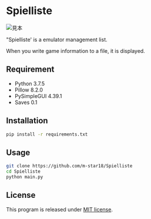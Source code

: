 # Spielliste

![見本](assets/spielliste.jpg)

"Spielliste' is a emulator management list.

When you write game information to a file, it is displayed.

## Requirement
 
* Python 3.7.5
* Pillow 8.2.0
* PySimpleGUI 4.39.1
* Saves 0.1
 
## Installation
 
```bash
pip install -r requirements.txt
```
 
## Usage
 
```bash
git clone https://github.com/m-star18/Spielliste
cd Spielliste
python main.py
```

## License

This program is released under [MIT license](https://en.wikipedia.org/wiki/MIT_License).
